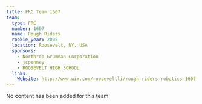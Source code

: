 ```yaml
---
title: FRC Team 1607
team:
  type: FRC
  number: 1607
  name: Rough Riders
  rookie_year: 2005
  location: Roosevelt, NY, USA
  sponsors:
    - Northrop Grumman Corporation
    - jcpenney
    - ROOSEVELT HIGH SCHOOL
  links:
    Website: http://www.wix.com/rooseveltli/rough-riders-robotics-1607
---
```

No content has been added for this team